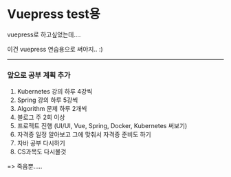# Vuepress test용

vuepress로 하고싶었는데....

이건 vuepress 연습용으로 써야지.. :)

-----

### 앞으로 공부 계획 추가

1. Kubernetes 강의 하루 4강씩
2. Spring 강의 하루 5강씩
3. Algorithm 문제 하루 2개씩
4. 블로그 주 2회 이상 
5. 프로젝트 진행 (UI/UI, Vue, Spring, Docker, Kubernetes 써보기)
6. 자격증 일정 알아보고 그에 맞춰서 자격증 준비도 하기
7. 자바 공부 다시하기
8. CS과목도 다시볼것

=> 죽음뿐.....


